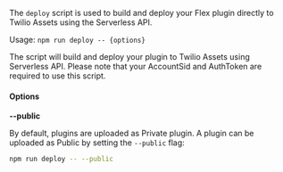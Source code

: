 The `deploy` script is used to build and deploy your Flex plugin directly to Twilio Assets using the Serverless API.

Usage:
    `npm run deploy -- {options}`

The script will build and deploy your plugin to Twilio Assets using Serverless API. Please note that your AccountSid and AuthToken are required to use this script.

#### Options

**--public**

By default, plugins are uploaded as Private plugin. A plugin can be uploaded as Public by setting the `--public` flag:

```bash
npm run deploy -- --public
```

